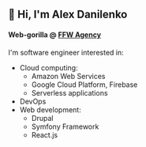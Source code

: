 ## 👋 Hi, I'm Alex Danilenko
#### Web-gorilla @ [FFW Agency](https://ffwagency.com)

I'm software engineer interested in:
- Cloud computing:
  - Amazon Web Services
  - Google Cloud Platform, Firebase
  - Serverless applications
- DevOps
- Web development:
  - Drupal
  - Symfony Framework
  - React.js
